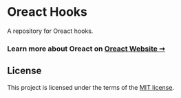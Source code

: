 # Oreact Hooks

A repository for Oreact hooks. 

### Learn more about Oreact on [Oreact Website ➞](https://oreactjs.com)

## License

This project is licensed under the terms of the
[MIT license](/LICENSE).
